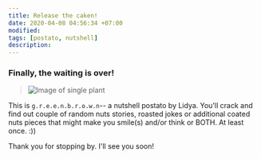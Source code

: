 ```yaml
---
title: Release the caken!
date: 2020-04-08 04:56:34 +07:00
modified:
tags: [postato, nutshell]
description:
---
```


<h3>Finally, the waiting is over!</h3>

> ![Image of single plant](https://images.unsplash.com/photo-1475150896346-9756f0ade324?ixlib=rb-1.2.1&ixid=eyJhcHBfaWQiOjEyMDd9&auto=format&fit=crop&w=200&q=20 'Henlo!')

This is `g.r.e.e.n.b.r.o.w.n`-- a nutshell postato by Lidya. You'll crack and find out couple of random nuts stories, roasted jokes or additional coated nuts pieces that might make you smile(s) and/or think or BOTH. At least once. :))

Thank you for stopping by. I'll see you soon!
